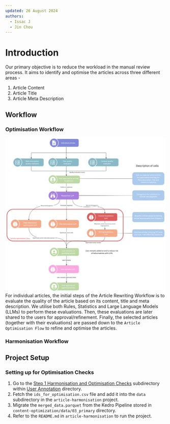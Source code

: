 ```yaml
---
updated: 26 August 2024
authors:
  - Issac J
  - Jin Chou
---
```


# Introduction

Our primary objective is to reduce the workload in the manual review process. It aims to identify and optimise the articles across three different areas -

1. Article Content
2. Article Title
3. Article Meta Description

## Workflow

### Optimisation Workflow

![Optimisation Checks & Rewriting Workflow](./images/checks_rewriting_workflow.jpg)
For individual articles, the initial steps of the Article Rewriting Workflow is to evaluate the quality of the article based on its content, title and meta description. We utilise both Rules, Statistics and Large Language Models (LLMs) to perform these evaluations.
Then, these evaluations are later shared to the users for approval/refinement. Finally, the selected articles (together with their evaluations) are passed down to the `Article Optimisation Flow` to refine and optimise the articles.

### Harmonisation Workflow

## Project Setup

### Setting up for Optimisation Checks

1. Go to the [Step 1 Harmonisation and Optimisation Checks](https://drive.google.com/drive/folders/1ywUNxLDkNLVaYlawjZrz8CX_fKbf5joz) subdirectory within [User Annotation](https://drive.google.com/drive/folders/1kuTAWvOvBRAVP0wmJIjIXdTP9X77j3lI) directory.
2. Fetch the `ids_for_optimisation.csv` file and add it into the `data` subdirectory in the `article-harmonisation` project.
3. Migrate the `merged_data.parquet` from the Kedro Pipeline stored in `content-optimization/data/03_primary` directory.
4. Refer to the `README.md` in `article-harmonisation` to run the project.
